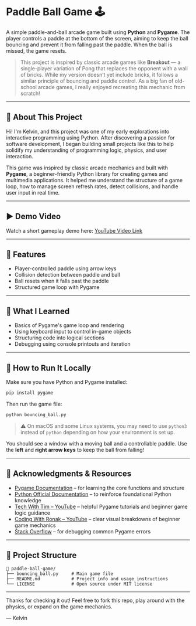 # Paddle Ball Game 🕹️

A simple paddle-and-ball arcade game built using **Python** and **Pygame**. The player controls a paddle at the bottom of the screen, aiming to keep the ball bouncing and prevent it from falling past the paddle. When the ball is missed, the game resets.

> This project is inspired by classic arcade games like **Breakout** — a single-player variation of Pong that replaces the opponent with a wall of bricks. While my version doesn’t yet include bricks, it follows a similar principle of bouncing and paddle control. As a big fan of old-school arcade games, I really enjoyed recreating this mechanic from scratch!

---

## 📖 About This Project  
Hi! I'm Kelvin, and this project was one of my early explorations into interactive programming using Python. After discovering a passion for software development, I began building small projects like this to help solidify my understanding of programming logic, physics, and user interaction.

This game was inspired by classic arcade mechanics and built with **Pygame**, a beginner-friendly Python library for creating games and multimedia applications. It helped me understand the structure of a game loop, how to manage screen refresh rates, detect collisions, and handle user input in real time.

---

## ▶️ Demo Video
Watch a short gameplay demo here: [YouTube Video Link](https://www.youtube.com/watch?v=lNzcrdSYqx0)

---

## 🎯 Features
- Player-controlled paddle using arrow keys
- Collision detection between paddle and ball
- Ball resets when it falls past the paddle
- Structured game loop with Pygame

---

## 🧠 What I Learned
- Basics of Pygame's game loop and rendering
- Using keyboard input to control in-game objects
- Structuring code into logical sections
- Debugging using console printouts and iteration

---

## 🔧 How to Run It Locally
Make sure you have Python and Pygame installed:

```bash
pip install pygame
```

Then run the game file:

```bash
python bouncing_ball.py
```

> ⚠️ On macOS and some Linux systems, you may need to use `python3` instead of `python` depending on how your environment is set up.

You should see a window with a moving ball and a controllable paddle. Use the **left** and **right arrow keys** to keep the ball from falling!

---

## 🙏 Acknowledgments & Resources
- [Pygame Documentation](https://www.pygame.org/docs/) – for learning the core functions and structure
- [Python Official Documentation](https://docs.python.org/3/) – to reinforce foundational Python knowledge
- [Tech With Tim – YouTube](https://www.youtube.com/@TechWithTim) – helpful Pygame tutorials and beginner game logic guidance
- [Coding With Ronak – YouTube](https://www.youtube.com/@codingwithronak) – clear visual breakdowns of beginner game mechanics
- [Stack Overflow](https://stackoverflow.com/) – for debugging common Pygame errors

---

## 📂 Project Structure
```
📁 paddle-ball-game/
├── bouncing_ball.py     # Main game file
├── README.md            # Project info and usage instructions
└── LICENSE              # Open source under MIT license
```

---

Thanks for checking it out! Feel free to fork this repo, play around with the physics, or expand on the game mechanics.

— Kelvin



